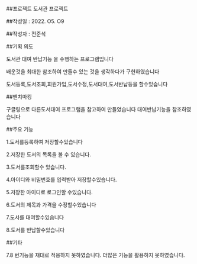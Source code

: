 ##프로젝트 도서관 프로젝트

##작성일 : 2022. O5. O9

##작성자 : 전준석

##기획 의도 

도서관 대여 반납기능 을 수행하는 프로그램입니다

배운것을 최대한 참조하여 만들수 있는 것을 생각하다가 구현하였습니다

도서등록,도서조회,회원가입,도서수정,도서대여,도서반납등을 할수있습니다

##벤치마킹 

구글링으로 다른도서대여 프로그램을 참고하여 만들었습니다 대여반납기능을 참조하였습니다

##주요 기능 

1.도서를등록하여 저장할수있습니다

2.저장한 도서의 목록을 볼 수 있습니다.

3.도서를조회할수 있습니다.

4.아이디와 비밀번호를 입력받아 저장할수있습니다.

5.저장한 아이디로 로그인할 수있습니다.

6.도서의 제목과 가격을 수정할수있습니다

7.도서를 대여할수있습니다

8.도서를 반납할수있습니다

##기타

7.8 번기능을 재대로 적용하지 못하였습니다.  더많은 기능을 활용하지 못하였습니다.
